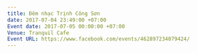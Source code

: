 ```yaml
---
title: Đêm nhạc Trịnh Công Sơn
date: 2017-07-04 23:49:00 +07:00
Event date: 2017-07-05 00:00:00 +07:00
Venue: Tranquil Cafe
Event URL: https://www.facebook.com/events/462897234079424/
---
```


